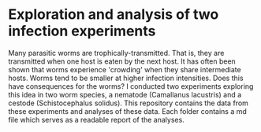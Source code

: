 # Exploration and analysis of two infection experiments

Many parasitic worms are trophically-transmitted. That is, they are transmitted when one host is eaten by the next host. It has often been shown that worms experience 'crowding' when they share intermediate hosts. Worms tend to be smaller at higher infection intensities. Does this have consequences for the worms? I conducted two experiments exploring this idea in two worm species, a nematode (Camallanus lacustris) and a cestode (Schistocephalus solidus). This repository contains the data from these experiments and analyses of these data. Each folder contains a md file which serves as a readable report of the analyses.
